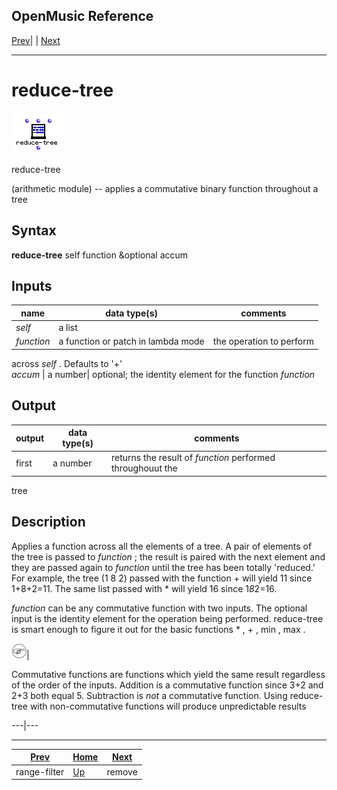 OpenMusic Reference  
---  
[Prev](range-filter)| | [Next](remove)  
  
* * *

# reduce-tree

![](figures/functions/arithmetic/reduce-tree.png)

  
  
reduce-tree  
  
(arithmetic module) \-- applies a commutative binary function throughout a
tree  

## Syntax

   **reduce-tree**  self function &optional accum  

## Inputs

name| data type(s)| comments  
---|---|---  
  _self_ |  a list|  
  _function_ |  a function or patch in lambda mode| the operation to perform
across  _self_ . Defaults to '+'  
  _accum_ |  a number| optional; the identity element for the function
 _function_   
  
## Output

output| data type(s)| comments  
---|---|---  
first| a number| returns the result of  _function_  performed throughouut the
tree  
  
## Description

Applies a function across all the elements of a tree. A pair of elements of
the tree is passed to  _function_  ; the result is paired with the next
element and they are passed again to  _function_  until the tree has been
totally 'reduced.' For example, the tree (1 8 2) passed with the function  + 
will yield 11 since 1+8+2=11. The same list passed with  *  will yield 16
since 1*8*2=16.

  _function_  can be any commutative function with two inputs. The optional
input is the identity element for the operation being performed.  reduce-tree 
is smart enough to figure it out for the basic functions  * ,  + ,  min ,
 max .

![Note](figures/images/note.gif)|

Commutative functions are functions which yield the same result regardless of
the order of the inputs. Addition is a commutative function since 3+2 and 2+3
both equal 5. Subtraction is _not_ a commutative function. Using  reduce-tree 
with non-commutative functions will produce unpredictable results  
  
---|---  
  
* * *

[Prev](range-filter)| [Home](index)| [Next](remove)  
---|---|---  
range-filter| [Up](funcref.main)| remove

